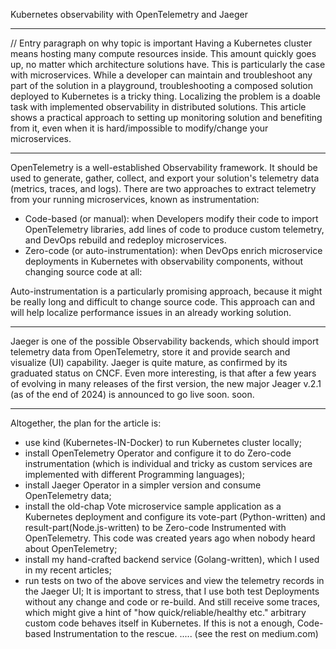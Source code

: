 Kubernetes observability with OpenTelemetry and Jaeger
***
// Entry paragraph on why topic is important
Having a Kubernetes cluster means hosting many compute resources inside. This amount quickly goes up, no matter which architecture solutions have. This is particularly the case with microservices. While a developer can maintain and troubleshoot any part of the solution in a playground, troubleshooting a composed solution deployed to Kubernetes is a tricky thing. Localizing the problem is a doable task with implemented observability in distributed solutions. This article shows a practical  approach to setting up monitoring solution and benefiting from it, even when it is hard/impossible to modify/change your microservices.
***
OpenTelemetry is a well-established Observability framework. It should be used to generate, gather, collect, and export your solution's telemetry data (metrics, traces, and logs). There are two approaches to extract telemetry from your running microservices, known as instrumentation:
- Code-based (or manual): when Developers modify their code to import OpenTelemetry libraries, add lines of code to produce custom telemetry, and DevOps rebuild and redeploy microservices.
- Zero-code (or auto-instrumentation): when DevOps enrich microservice deployments in Kubernetes with observability components, without changing source code at all:

Auto-instrumentation is a particularly promising approach, because it might be really long and difficult to change source code. This approach can and will help localize performance issues in an already working solution.
***
Jaeger is one of the possible Observability backends, which should import telemetry data from OpenTelemetry, store it and provide search and visualize (UI) capability. Jaeger is quite mature, as confirmed by its graduated status on CNCF. Even more interesting, is that after a few years of evolving in many releases of the first version, the new major Jeager v.2.1 (as of the end of 2024) is announced to go live soon. soon.
***
Altogether, the plan for the article is:
- use kind (Kubernetes-IN-Docker) to run Kubernetes cluster locally;
- install OpenTelemetry Operator and configure it to do Zero-code instrumentation (which is individual and tricky as custom services are implemented with different Programming languages);
- install Jaeger Operator in a simpler version and consume OpenTelemetry data;
- install the old-chap Vote microservice sample application as a Kubernetes deployment and configure its vote-part (Python-written) and result-part(Node.js-written) to be Zero-code Instrumented with OpenTelemetry. This code was created years ago when nobody heard about OpenTelemetry;
- install my hand-crafted backend service (Golang-written), which I used in my recent articles;
- run tests on two of the above services and view the telemetry records in the Jaeger UI;
It is important to stress, that I use both test Deployments without any change and code or re-build. And still receive some traces, which might give a hint of "how quick/reliable/healthy etc." arbitrary custom code behaves itself in Kubernetes. If this is not a enough, Code-based Instrumentation to the rescue.
.....
(see the rest on medium.com)